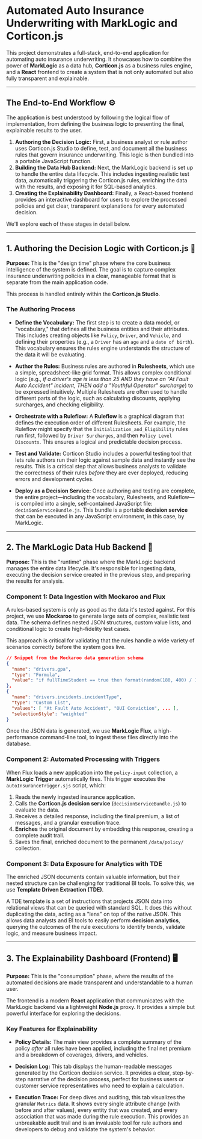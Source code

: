 # Automated Auto Insurance Underwriting with MarkLogic and Corticon.js

This project demonstrates a full-stack, end-to-end application for automating auto insurance underwriting. It showcases how to combine the power of **MarkLogic** as a data hub, **Corticon.js** as a business rules engine, and a **React** frontend to create a system that is not only automated but also fully transparent and explainable.

-----

## The End-to-End Workflow ⚙️

The application is best understood by following the logical flow of implementation, from defining the business logic to presenting the final, explainable results to the user.

1.  **Authoring the Decision Logic:** First, a business analyst or rule author uses Corticon.js Studio to define, test, and document all the business rules that govern insurance underwriting. This logic is then bundled into a portable JavaScript function.
2.  **Building the Data Hub Backend:** Next, the MarkLogic backend is set up to handle the entire data lifecycle. This includes ingesting realistic test data, automatically triggering the Corticon.js rules, enriching the data with the results, and exposing it for SQL-based analytics.
3.  **Creating the Explainability Dashboard:** Finally, a React-based frontend provides an interactive dashboard for users to explore the processed policies and get clear, transparent explanations for every automated decision.

We'll explore each of these stages in detail below.

-----

## 1\. Authoring the Decision Logic with Corticon.js 🧠

**Purpose:** This is the "design time" phase where the core business intelligence of the system is defined. The goal is to capture complex insurance underwriting policies in a clear, manageable format that is separate from the main application code.

This process is handled entirely within the **Corticon.js Studio**.

### The Authoring Process

  * **Define the Vocabulary:** The first step is to create a data model, or "vocabulary," that defines all the business entities and their attributes. This includes creating objects like `Policy`, `Driver`, and `Vehicle`, and defining their properties (e.g., a `Driver` has an `age` and a `date of birth`). This vocabulary ensures the rules engine understands the structure of the data it will be evaluating.

  * **Author the Rules:** Business rules are authored in **Rulesheets**, which use a simple, spreadsheet-like grid format. This allows complex conditional logic (e.g., *if a driver's age is less than 25 AND they have an "At Fault Auto Accident" incident, THEN add a "Youthful Operator" surcharge*) to be expressed intuitively. Multiple Rulesheets are often used to handle different parts of the logic, such as calculating discounts, applying surcharges, and checking eligibility.

  * **Orchestrate with a Ruleflow:** A **Ruleflow** is a graphical diagram that defines the execution order of different Rulesheets. For example, the Ruleflow might specify that the `Initialization_and_Eligibility` rules run first, followed by `Driver Surcharges`, and then `Policy Level Discounts`. This ensures a logical and predictable decision process.

  * **Test and Validate:** Corticon Studio includes a powerful testing tool that lets rule authors run their logic against sample data and instantly see the results. This is a critical step that allows business analysts to validate the correctness of their rules *before* they are ever deployed, reducing errors and development cycles.

  * **Deploy as a Decision Service:** Once authoring and testing are complete, the entire project—including the vocabulary, Rulesheets, and Ruleflow—is compiled into a single, self-contained JavaScript file: `decisionServiceBundle.js`. This bundle is a portable **decision service** that can be executed in any JavaScript environment, in this case, by MarkLogic.

-----

## 2\. The MarkLogic Data Hub Backend 💾

**Purpose:** This is the "runtime" phase where the MarkLogic backend manages the entire data lifecycle. It's responsible for ingesting data, executing the decision service created in the previous step, and preparing the results for analysis.

### Component 1: Data Ingestion with Mockaroo and Flux

A rules-based system is only as good as the data it's tested against. For this project, we use **Mockaroo** to generate large sets of complex, realistic test data. The schema defines nested JSON structures, custom value lists, and conditional logic to create high-fidelity test cases.

This approach is critical for validating that the rules handle a wide variety of scenarios correctly before the system goes live.

```json
// Snippet from the Mockaroo data generation schema
{
  "name": "drivers.gpa",
  "type": "Formula",
  "value": "if fullTimeStudent == true then format(random(180, 400) / 100.0, 2) else nil end"
},
{
  "name": "drivers.incidents.incidentType",
  "type": "Custom List",
  "values": [ "At Fault Auto Accident", "OUI Conviction", ... ],
  "selectionStyle": "weighted"
}
```

Once the JSON data is generated, we use **MarkLogic Flux**, a high-performance command-line tool, to ingest these files directly into the database.

### Component 2: Automated Processing with Triggers

When Flux loads a new application into the `policy-input` collection, a **MarkLogic Trigger** automatically fires. This trigger executes the `autoInsuranceTrigger.sjs` script, which:

1.  Reads the newly ingested insurance application.
2.  Calls the **Corticon.js decision service** (`decisionServiceBundle.js`) to evaluate the data.
3.  Receives a detailed response, including the final premium, a list of messages, and a granular execution trace.
4.  **Enriches** the original document by embedding this response, creating a complete audit trail.
5.  Saves the final, enriched document to the permanent `/data/policy/` collection.

### Component 3: Data Exposure for Analytics with TDE

The enriched JSON documents contain valuable information, but their nested structure can be challenging for traditional BI tools. To solve this, we use **Template Driven Extraction (TDE)**.

A TDE template is a set of instructions that projects JSON data into relational views that can be queried with standard SQL. It does this without duplicating the data, acting as a "lens" on top of the native JSON. This allows data analysts and BI tools to easily perform **decision analytics**, querying the outcomes of the rule executions to identify trends, validate logic, and measure business impact.

-----

## 3\. The Explainability Dashboard (Frontend) 🖥️

**Purpose:** This is the "consumption" phase, where the results of the automated decisions are made transparent and understandable to a human user.

The frontend is a modern **React** application that communicates with the MarkLogic backend via a lightweight **Node.js** proxy. It provides a simple but powerful interface for exploring the decisions.

### Key Features for Explainability

  * **Policy Details:** The main view provides a complete summary of the policy *after* all rules have been applied, including the final net premium and a breakdown of coverages, drivers, and vehicles.

  * **Decision Log:** This tab displays the human-readable messages generated by the Corticon decision service. It provides a clear, step-by-step narrative of the decision process, perfect for business users or customer service representatives who need to explain a calculation.

  * **Execution Trace:** For deep dives and auditing, this tab visualizes the granular `Metrics` data. It shows every single attribute change (with before and after values), every entity that was created, and every association that was made during the rule execution. This provides an unbreakable audit trail and is an invaluable tool for rule authors and developers to debug and validate the system's behavior.